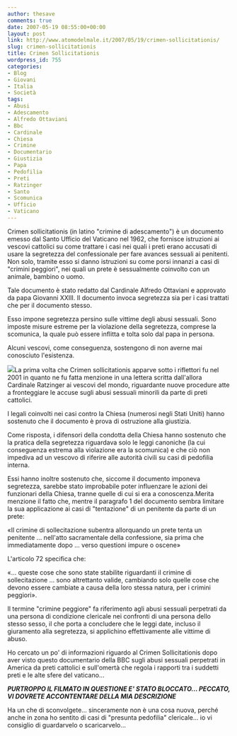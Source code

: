 ```yaml
---
author: thesave
comments: true
date: 2007-05-19 08:55:00+00:00
layout: post
link: http://www.atomodelmale.it/2007/05/19/crimen-sollicitationis/
slug: crimen-sollicitationis
title: Crimen Sollicitationis
wordpress_id: 755
categories:
- Blog
- Giovani
- Italia
- Società
tags:
- Abusi
- Adescamento
- Alfredo Ottaviani
- Bbc
- Cardinale
- Chiesa
- Crimine
- Documentario
- Giustizia
- Papa
- Pedofilia
- Preti
- Ratzinger
- Santo
- Scomunica
- Ufficio
- Vaticano
---
```


Crimen sollicitationis (in latino "crimine di adescamento") è un documento emesso dal Santo Ufficio del Vaticano nel 1962, che fornisce istruzioni ai vescovi cattolici su come trattare i casi nei quali i preti erano accusati di usare la segretezza del confessionale per fare avances sessuali ai penitenti. Non solo, tramite esso si danno istruzioni su come porsi innanzi a casi di "crimini peggiori", nei quali un prete è sessualmente coinvolto con un animale, bambino o uomo.

Tale documento è stato redatto dal Cardinale Alfredo Ottaviani e approvato da papa Giovanni XXIII. Il documento invoca segretezza sia per i casi trattati che per il documento stesso.

Esso impone segretezza persino sulle vittime degli abusi sessuali.
Sono imposte misure estreme per la violazione della segretezza, comprese la scomunica, la quale può essere inflitta e tolta solo dal papa in persona.

Alcuni vescovi, come conseguenza, sostengono di non averne mai conosciuto l'esistenza.

![](http://www.atomodelmale.it/wp-content/uploads/2008/11/prete.png)La prima volta che Crimen sollicitationis apparve sotto i riflettori fu nel 2001 in quanto ne fu fatta menzione in una lettera scritta dall'allora Cardinale Ratzinger ai vescovi del mondo, riguardante nuove procedure atte a fronteggiare le accuse sugli abusi sessuali minorili da parte di preti cattolici.

I legali coinvolti nei casi contro la Chiesa (numerosi negli Stati Uniti) hanno sostenuto che il documento è prova di ostruzione alla giustizia.

Come risposta, i difensori della condotta della Chiesa hanno sostenuto che la pratica della segretezza riguardava solo le leggi canoniche (la cui conseguenza estrema alla violazione era la scomunica) e che ciò non impediva ad un vescovo di riferire alle autorità civili su casi di pedofilia interna.

Essi hanno inoltre sostenuto che, siccome il documento imponeva segretezza, sarebbe stato improbabile poter influenzare le azioni dei funzionari della Chiesa, tranne quelle di cui si era a conoscenza.Merita menzione il fatto che, mentre il paragrafo 1 del documento sembra limitare la sua applicazione ai casi di "tentazione" di un penitente da parte di un prete:<!-- more -->

«Il crimine di sollecitazione subentra allorquando un prete tenta un penitente ... nell'atto sacramentale della confessione, sia prima che immediatamente dopo ... verso questioni impure o oscene»

L'articolo 72 specifica che:

«... queste cose che sono state stabilite riguardanti il crimine di sollecitazione ... sono altrettanto valide, cambiando solo quelle cose che devono essere cambiate a causa della loro stessa natura, per i crimini peggiori».

Il termine "crimine peggiore" fa riferimento agli abusi sessuali perpetrati da una persona di condizione clericale nei confronti di una persona dello stesso sesso, il che porta a concludere che le leggi date, incluso il giuramento alla segretezza, si applichino effettivamente alle vittime di abuso.

Ho cercato un po' di informazioni riguardo al Crimen Sollicitationis dopo aver visto questo documentario della BBC sugli abusi sessuali perpetrati in America da preti cattolici e sull'omertà che regola i rapporti tra i suddetti preti e le alte sfere del vaticano...


**_PURTROPPO IL FILMATO IN QUESTIONE E' STATO BLOCCATO... PECCATO, VI DOVRETE ACCONTENTARE DELLA MIA DESCRIZIONE_**



Ha un che di sconvolgete... sinceramente non è una cosa nuova, perché anche in zona ho sentito di casi di "presunta pedofilia" clericale... io vi consiglio di guardarvelo o scaricarvelo...
